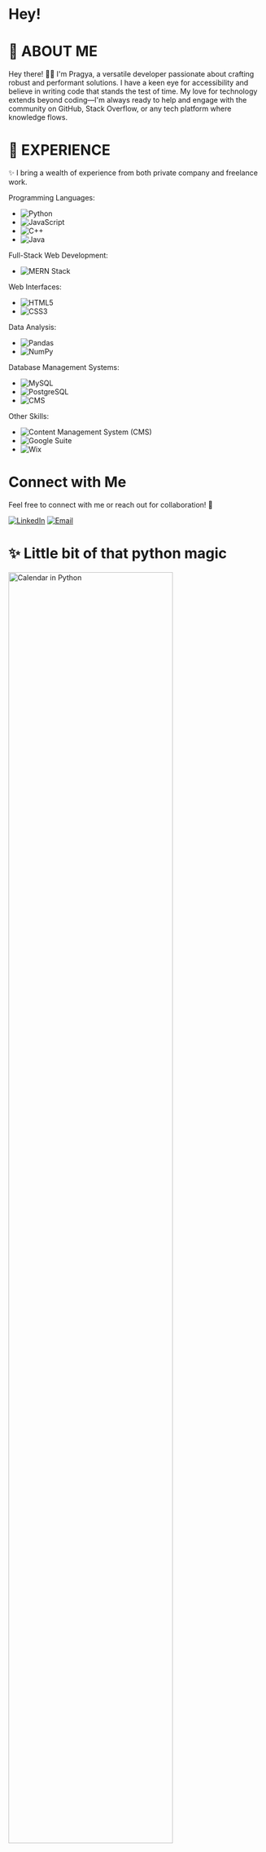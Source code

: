 # Hey!
# 👋 ABOUT ME

Hey there! 👨‍💻 I'm Pragya, a versatile developer passionate about crafting robust and performant solutions. I have a keen eye for accessibility and believe in writing code that stands the test of time. My love for technology extends beyond coding—I'm always ready to help and engage with the community on GitHub, Stack Overflow, or any tech platform where knowledge flows.

# 🚀 EXPERIENCE

✨ I bring a wealth of experience from both private company and freelance work. 

Programming Languages:
- ![Python](https://img.shields.io/badge/Python-3.x-555555)
- ![JavaScript](https://img.shields.io/badge/JavaScript-ES6-555555)
- ![C++](https://img.shields.io/badge/C++-555555)
- ![Java](https://img.shields.io/badge/Java-8-555555)

Full-Stack Web Development:
- ![MERN Stack](https://img.shields.io/badge/MERN%20Stack-MongoDB%2C%20Express%2C%20React%2C%20Node-555555)

Web Interfaces:
- ![HTML5](https://img.shields.io/badge/HTML5-555555)
- ![CSS3](https://img.shields.io/badge/CSS3-555555)

Data Analysis:
- ![Pandas](https://img.shields.io/badge/Pandas-1.x-555555)
- ![NumPy](https://img.shields.io/badge/NumPy-1.x-555555)

Database Management Systems:
- ![MySQL](https://img.shields.io/badge/MySQL-555555)
- ![PostgreSQL](https://img.shields.io/badge/PostgreSQL-555555)
- ![CMS](https://img.shields.io/badge/CMS-555555)

Other Skills:
- ![Content Management System (CMS)](https://img.shields.io/badge/CMS-555555)
- ![Google Suite](https://img.shields.io/badge/Google%20Suite-555555)
- ![Wix](https://img.shields.io/badge/Wix-555555)


# Connect with Me

Feel free to connect with me or reach out for collaboration! 👋

[![LinkedIn](https://img.shields.io/badge/LinkedIn-Connect-blue)](https://www.linkedin.com/in/pragya-jain-it)
[![Email](https://img.shields.io/badge/Email-Send%20an%20Email-red)](mailto:123pragya.jain122@gmail.com)


# ✨ Little bit of that python magic 
<div align="Left">
  <img src="https://github.com/pragya-jain-00/pragya-jain-00/assets/101741697/15417a48-ba5b-4e92-b596-1cfaf7d0ae61" width="80%" alt="Calendar in Python">
</div>


